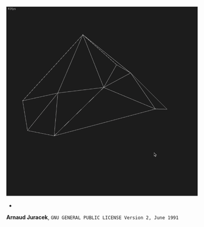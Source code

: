![preview](preview.gif?raw=true "preview")

-
**Arnaud Juracek**, `GNU GENERAL PUBLIC LICENSE Version 2, June 1991`
